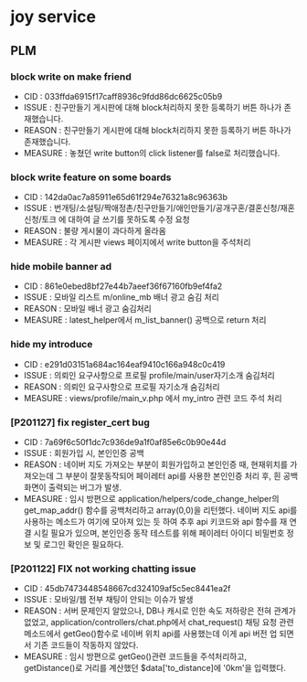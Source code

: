 # joy service

## PLM

### block write on make friend

- CID : 033ffda6915f17caff8936c9fdd86dc6625c05b9
- ISSUE : 친구만들기 게시판에 대해 block처리하지 못한 등록하기 버튼 하나가 존재했습니다.
- REASON : 친구만들기 게시판에 대해 block처리하지 못한 등록하기 버튼 하나가 존재했습니다.
- MEASURE : 놓쳤던 write button의 click listener를 false로 처리했습니다.

### block write feature on some boards

- CID : 142da0ac7a85911e65d61f294e76321a8c96363b
- ISSUE : 번개팅/소설팅/짝애정촌/친구만들기/애인만들기/공개구혼/결혼신청/재혼신청/토크
  에 대하여 글 쓰기를 못하도록 수정 요청
- REASON : 불량 게시물이 과다하게 올라옴
- MEASURE : 각 게시판 views 페이지에서 write button을 주석처리

### hide mobile banner ad

- CID : 861e0ebed8bf27e44b7aeef36f67160fb9ef4fa2
- ISSUE : 모바일 리스트 m/online_mb 배너 광고 숨김 처리
- REASON : 모바일 배너 광고 숨김처리
- MEASURE : latest_helper에서 m_list_banner() 공백으로 return 처리

### hide my introduce

- CID : e291d03151a684ac164eaf9410c166a948c0c419
- ISSUE : 의뢰인 요구사항으로 프로필 profile/main/user자기소개 숨김처리
- REASON : 의뢰인 요구사항으로 프로필 자기소개 숨김처리
- MEASURE : views/profile/main_v.php 에서 my_intro 관련 코드 주석 처리

### [P201127] fix register_cert bug

- CID : 7a69f6c50f1dc7c936de9a1f0af85e6c0b90e44d
- ISSUE : 회원가입 시, 본인인증 공백
- REASON : 네이버 지도 가져오는 부분이 회원가입하고 본인인증 때,
  현재위치를 가져오는데 그 부분이 잘못동작되어 페이레터 api를 사용한 본인인증 처리 후, 흰 공백화면이 출력되는 버그가 발생.
- MEASURE : 임시 방편으로 application/helpers/code_change_helper의 get_map_addr() 함수를 공백처리하고 array(0,0)을 리턴했다.
  네이버 지도 api를 사용하는 메소드가 여기에 모아져 있는 듯 하여 추후 api 키코드와 api 함수를 재 연결 시킬 필요가 있으며,
  본인인증 동작 테스트를 위해 페이레터 아이디 비밀번호 정보 및 로그인 확인은 필요하다.

### [P201122] FIX not working chatting issue

- CID : 45db7473448548667cd324109af5c5ec8441ea2f
- ISSUE : 모바일/웹 전부 채팅이 안되는 이슈가 발생
- REASON : 서버 문제인지 알았으나, DB나 캐시로 인한 속도 저하랑은 전혀 관계가 없었고,
  application/controllers/chat.php에서 chat_request() 채팅 요청 관련 메소드에서
  getGeo()함수로 네이버 위치 api를 사용했는데 이게 api 버전 업 되면서 기존 코드들이 작동하지 않았다.
- MEASURE : 임시 방편으로 getGeo()관련 코드들을 주석처리하고, getDistance()로 거리를 계산했던 $data['to_distance]에
  '0km'을 입력했다.
